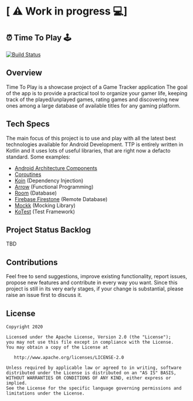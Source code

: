 \[ ⚠️ Work in progress 💻]
===========================
## ⏰ Time To Play 🕹

[![Build Status](https://app.bitrise.io/app/042e755634de294f/status.svg?token=rDy4xlHVAsiruNWYhyAPMQ&branch=master)](https://app.bitrise.io/app/042e755634de294f)

Overview
--------
Time To Play is a showcase project of a Game Tracker application
The goal of the app is to provide a practical tool to organize your gamer life,
keeping track of the played/unplayed games, rating games and discovering new ones among a large database of available titles for any gaming platform.

Tech Specs
----------
The main focus of this project is to use and play with all the latest best technologies available for Android Development.
TTP is entirely written in Kotlin and it uses lots of useful libraries, that are right now a defacto standard.
Some examples:
*  [Android Architecture Components](https://developer.android.com/topic/libraries/architecture)
*  [Coroutines](https://github.com/Kotlin/kotlinx.coroutines)
*  [Koin](https://github.com/InsertKoinIO/koin) (Dependency Injection)
*  [Arrow](https://arrow-kt.io/) (Functional Programming)
*  [Room](https://developer.android.com/topic/libraries/architecture/room) (Database)
*  [Firebase Firestone](https://firebase.google.com/products/firestore/) (Remote Database)
*  [Mockk](https://mockk.io/) (Mocking Library)
*  [KoTest](https://github.com/kotest/kotest) (Test Framework)

Project Status Backlog
----------------------

TBD

Contributions
-------------
Feel free to send suggestions, improve existing functionality, report issues, propose new features and contribute in every way you want.
Since this project is still in its very early stages, if your change is substantial, please raise an issue first to discuss it.

License
-------

    Copyright 2020

    Licensed under the Apache License, Version 2.0 (the "License");
    you may not use this file except in compliance with the License.
    You may obtain a copy of the License at

       http://www.apache.org/licenses/LICENSE-2.0

    Unless required by applicable law or agreed to in writing, software
    distributed under the License is distributed on an "AS IS" BASIS,
    WITHOUT WARRANTIES OR CONDITIONS OF ANY KIND, either express or implied.
    See the License for the specific language governing permissions and
    limitations under the License.
